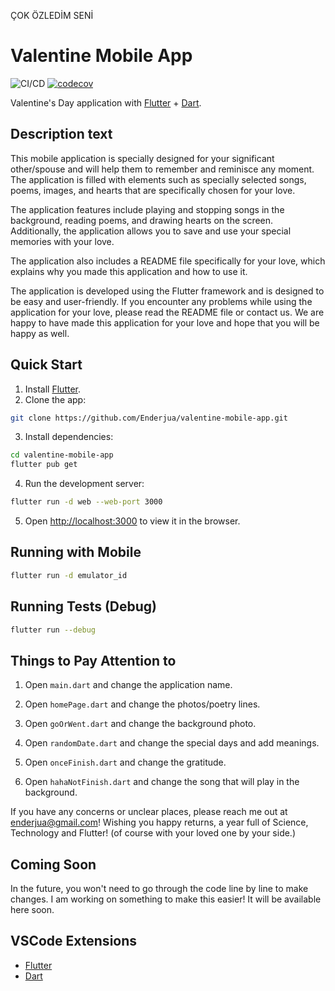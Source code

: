 ÇOK ÖZLEDİM SENİ
# Valentine Mobile App

![CI/CD](https://github.com/dominicarrojado/hashtag-interactive-valentines-day-card-app/workflows/CI/CD/badge.svg) [![codecov](https://codecov.io/github/dominicarrojado/hashtag-interactive-valentines-day-card-app/branch/develop/graph/badge.svg?token=V5QRH2QTM4)](https://codecov.io/github/dominicarrojado/hashtag-interactive-valentines-day-card-app)

Valentine's Day application with [Flutter](https://flutter.dev/) + [Dart](https://www.dart.dev/).

## Description text

This mobile application is specially designed for your significant other/spouse and will help them to remember and reminisce any moment. The application is filled with elements such as specially selected songs, poems, images, and hearts that are specifically chosen for your love.

The application features include playing and stopping songs in the background, reading poems, and drawing hearts on the screen. Additionally, the application allows you to save and use your special memories with your love.

The application also includes a README file specifically for your love, which explains why you made this application and how to use it.

The application is developed using the Flutter framework and is designed to be easy and user-friendly. If you encounter any problems while using the application for your love, please read the README file or contact us. We are happy to have made this application for your love and hope that you will be happy as well.

## Quick Start

1. Install [Flutter](https://flutter.dev/).
2. Clone the app:

```bash
git clone https://github.com/Enderjua/valentine-mobile-app.git
```

3. Install dependencies:

```bash
cd valentine-mobile-app
flutter pub get
```

4. Run the development server:

```bash
flutter run -d web --web-port 3000
```

5. Open [http://localhost:3000](http://localhost:3000) to view it in the browser.

## Running with Mobile

```bash
flutter run -d emulator_id
```

## Running Tests (Debug)

```bash
flutter run --debug
```

## Things to Pay Attention to

1. Open `main.dart` and change the application name.

2. Open `homePage.dart` and change the photos/poetry lines.

3. Open `goOrWent.dart` and change the background photo.

4. Open `randomDate.dart` and change the special days and add meanings.

5. Open `onceFinish.dart` and change the gratitude.

6. Open `hahaNotFinish.dart` and change the song that will play in the background.

If you have any concerns or unclear places, please reach me out at enderjua@gmail.com! Wishing you happy returns, a year full of Science, Technology and Flutter! (of course with your loved one by your side.)

## Coming Soon

In the future, you won't need to go through the code line by line to make changes. I am working on something to make this easier! It will be available here soon.


## VSCode Extensions

- [Flutter](https://marketplace.visualstudio.com/items?itemName=Dart-Code.flutter)
- [Dart](https://marketplace.visualstudio.com/items?itemName=Dart-Code.dart-code)
